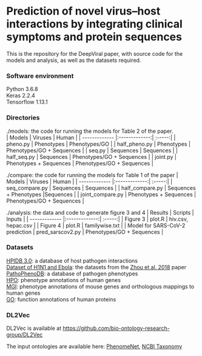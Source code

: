 # Prediction of novel virus–host interactions by integrating clinical symptoms and protein sequences
This is the repository for the DeepViral paper, with source code for the models and analysis, as well as the datasets required.

### Software environment 
Python 3.6.8   
Keras 2.2.4  
Tensorflow 1.13.1  

### Directories
./models: the code for running the models for Table 2 of the paper.    
| Models        | Viruses           | Human   |
| ------------- |:-------------:| :-----:|
| pheno.py      | Phenotypes | Phenotypes/GO |
| half_pheno.py      | Phenotypes      |   Phenotypes/GO + Sequences |
| seq.py | Sequences |   Sequences |
| half_seq.py | Sequences |   Phenotypes/GO + Sequences |
| joint.py | Phenotypes + Sequences |   Phenotypes/GO + Sequences |

./compare: the code for running the models for Table 1 of the paper
| Models        | Viruses           | Human   |
| ------------- |:-------------:| :-----:|
| seq_compare.py      | Sequences | Sequences |
| half_compare.py      | Sequences + Phenotypes  |Sequences |
| joint_compare.py | Phenotypes + Sequences |   Phenotypes/GO + Sequences |

./analysis: the data and code to generate figure 3 and 4
| Results        | Scripts           | Inputs   |
| ------------- |:-------------:| :-----:|
| Figure 3      | plot.R | hiv.csv, hepac.csv |
| Figure 4     | plot.R  | familywise.txt |
| Model for SARS-CoV-2 prediction | pred_sarscov2.py |   Phenotypes/GO + Sequences |

### Datasets
[HPIDB 3.0](https://hpidb.igbb.msstate.edu/): a database of host pathogen interactions\
[Dataset of H1N1 and Ebola](http://bclab.inha.ac.kr/VirusHostPPI/): the datasets from the [Zhou et al. 2018](https://bmcgenomics.biomedcentral.com/articles/10.1186/s12864-018-4924-2) paper\
[PathoPhenoDB](http://patho.phenomebrowser.net/#/downloads): a database of pathogen phenotypes\
[HPO](https://hpo.jax.org/app/download/annotation): phenotype annotations of human genes\
[MGI](http://www.informatics.jax.org/downloads/reports/index.html#pheno): phenotype annotations of mouse genes and orthologous mappings to human genes\
[GO](http://current.geneontology.org/products/pages/downloads.html): function annotations of human proteins

### DL2Vec 
DL2Vec is available at https://github.com/bio-ontology-research-group/DL2Vec

The input ontologies are available here: [PhenomeNet](http://aber-owl.net/ontology/PhenomeNET/#/), [NCBI Taxonomy](https://www.ebi.ac.uk/ols/ontologies/ncbitaxon)
